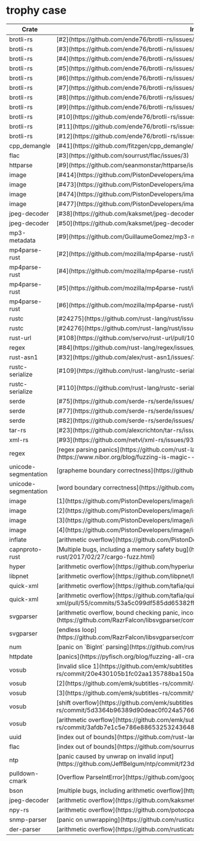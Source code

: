 # trophy case

<table>
  <thead>
    <tr>
      <th>Crate</th>
      <th>Information</th>
      <th>Fuzzer</th>
    </tr>
  </thead>
  <tbody>
    <tr>
      <td>brotli-rs</td>
      <td>[#2](https://github.com/ende76/brotli-rs/issues/2)</td>
      <td>afl</td>
    </tr>
    <tr>
      <td>brotli-rs</td>
      <td>[#3](https://github.com/ende76/brotli-rs/issues/3)</td>
      <td>afl</td>
    </tr>
    <tr>
      <td>brotli-rs</td>
      <td>[#4](https://github.com/ende76/brotli-rs/issues/4)</td>
      <td>afl</td>
    </tr>
    <tr>
      <td>brotli-rs</td>
      <td>[#5](https://github.com/ende76/brotli-rs/issues/5)</td>
      <td>afl</td>
    </tr>
    <tr>
      <td>brotli-rs</td>
      <td>[#6](https://github.com/ende76/brotli-rs/issues/6)</td>
      <td>afl</td>
    </tr>
    <tr>
      <td>brotli-rs</td>
      <td>[#7](https://github.com/ende76/brotli-rs/issues/7)</td>
      <td>afl</td>
    </tr>
    <tr>
      <td>brotli-rs</td>
      <td>[#8](https://github.com/ende76/brotli-rs/issues/8)</td>
      <td>afl</td>
    </tr>
    <tr>
      <td>brotli-rs</td>
      <td>[#9](https://github.com/ende76/brotli-rs/issues/9)</td>
      <td>afl</td>
    </tr>
    <tr>
      <td>brotli-rs</td>
      <td>[#10](https://github.com/ende76/brotli-rs/issues/10)</td>
      <td>afl</td>
    </tr>
    <tr>
      <td>brotli-rs</td>
      <td>[#11](https://github.com/ende76/brotli-rs/issues/11)</td>
      <td>afl</td>
    </tr>
    <tr>
      <td>brotli-rs</td>
      <td>[#12](https://github.com/ende76/brotli-rs/issues/12)</td>
      <td>afl</td>
    </tr>
    <tr>
      <td>cpp_demangle</td>
      <td>[#41](https://github.com/fitzgen/cpp_demangle/pull/41)</td>
      <td>afl</td>
    </tr>
    <tr>
      <td>flac</td>
      <td>[#3](https://github.com/sourrust/flac/issues/3)</td>
      <td>afl</td>
    </tr>
    <tr>
      <td>httparse</td>
      <td>[#9](https://github.com/seanmonstar/httparse/issues/9)</td>
      <td>afl</td>
    </tr>
    <tr>
      <td>image</td>
      <td>[#414](https://github.com/PistonDevelopers/image/issues/414)</td>
      <td>afl</td>
    </tr>
    <tr>
      <td>image</td>
      <td>[#473](https://github.com/PistonDevelopers/image/issues/473)</td>
      <td>afl</td>
    </tr>
    <tr>
      <td>image</td>
      <td>[#474](https://github.com/PistonDevelopers/image/issues/474)</td>
      <td>afl</td>
    </tr>
    <tr>
      <td>image</td>
      <td>[#477](https://github.com/PistonDevelopers/image/issues/477)</td>
      <td>afl</td>
    </tr>
    <tr>
      <td>jpeg-decoder</td>
      <td>[#38](https://github.com/kaksmet/jpeg-decoder/issues/38)</td>
      <td>afl</td>
    </tr>
    <tr>
      <td>jpeg-decoder</td>
      <td>[#50](https://github.com/kaksmet/jpeg-decoder/issues/50)</td>
      <td>afl</td>
    </tr>
    <tr>
      <td>mp3-metadata</td>
      <td>[#9](https://github.com/GuillaumeGomez/mp3-metadata/pull/9)</td>
      <td>afl</td>
    </tr>
    <tr>
      <td>mp4parse-rust</td>
      <td>[#2](https://github.com/mozilla/mp4parse-rust/issues/2)</td>
      <td>afl</td>
    </tr>
    <tr>
      <td>mp4parse-rust</td>
      <td>[#4](https://github.com/mozilla/mp4parse-rust/issues/4)</td>
      <td>afl</td>
    </tr>
    <tr>
      <td>mp4parse-rust</td>
      <td>[#5](https://github.com/mozilla/mp4parse-rust/issues/5)</td>
      <td>afl</td>
    </tr>
    <tr>
      <td>mp4parse-rust</td>
      <td>[#6](https://github.com/mozilla/mp4parse-rust/issues/6)</td>
      <td>afl</td>
    </tr>
    <tr>
      <td>rustc</td>
      <td>[#24275](https://github.com/rust-lang/rust/issues/24275)</td>
      <td>afl</td>
    </tr>
    <tr>
      <td>rustc</td>
      <td>[#24276](https://github.com/rust-lang/rust/issues/24276)</td>
      <td>afl</td>
    </tr>
    <tr>
      <td>rust-url</td>
      <td>[#108](https://github.com/servo/rust-url/pull/108)</td>
      <td>afl</td>
    </tr>
    <tr>
      <td>regex</td>
      <td>[#84](https://github.com/rust-lang/regex/issues/84)</td>
      <td>afl</td>
    </tr>
    <tr>
      <td>rust-asn1</td>
      <td>[#32](https://github.com/alex/rust-asn1/issues/32)</td>
      <td>afl</td>
    </tr>
    <tr>
      <td>rustc-serialize</td>
      <td>[#109](https://github.com/rust-lang/rustc-serialize/issues/109)</td>
      <td>afl</td>
    </tr>
    <tr>
      <td>rustc-serialize</td>
      <td>[#110](https://github.com/rust-lang/rustc-serialize/issues/110)</td>
      <td>afl</td>
    </tr>
    <tr>
      <td>serde</td>
      <td>[#75](https://github.com/serde-rs/serde/issues/75)</td>
      <td>afl</td>
    </tr>
    <tr>
      <td>serde</td>
      <td>[#77](https://github.com/serde-rs/serde/issues/77)</td>
      <td>afl</td>
    </tr>
    <tr>
      <td>serde</td>
      <td>[#82](https://github.com/serde-rs/serde/issues/82)</td>
      <td>afl</td>
    </tr>
    <tr>
      <td>tar-rs</td>
      <td>[#23](https://github.com/alexcrichton/tar-rs/issues/23)</td>
      <td>afl</td>
    </tr>
    <tr>
      <td>xml-rs</td>
      <td>[#93](https://github.com/netvl/xml-rs/issues/93)</td>
      <td>afl</td>
    </tr>
    <tr>
      <td>regex</td>
      <td>[regex parsing panics](https://github.com/rust-lang/regex/pull/349) with [blog post](https://www.nibor.org/blog/fuzzing-is-magic---or-how-i-found-a-panic-in-rusts-regex-library/)</td>
      <td>libfuzzer</td>
    </tr>
    <tr>
      <td>unicode-segmentation</td>
      <td>[grapheme boundary correctness](https://github.com/unicode-rs/unicode-segmentation/issues/19)</td>
      <td>libfuzzer</td>
    </tr>
    <tr>
      <td>unicode-segmentation</td>
      <td>[word boundary correctness](https://github.com/unicode-rs/unicode-segmentation/issues/20)</td>
      <td>libfuzzer</td>
    </tr>
    <tr>
      <td>image</td>
      <td>[1](https://github.com/PistonDevelopers/image/issues/622)</td>
      <td>libfuzzer</td>
    </tr>
    <tr>
      <td>image</td>
      <td>[2](https://github.com/PistonDevelopers/image/issues/623)</td>
      <td>libfuzzer</td>
    </tr>
    <tr>
      <td>image</td>
      <td>[3](https://github.com/PistonDevelopers/image/issues/624)</td>
      <td>libfuzzer</td>
    </tr>
    <tr>
      <td>image</td>
      <td>[4](https://github.com/PistonDevelopers/image/issues/625)</td>
      <td>libfuzzer</td>
    </tr>
    <tr>
      <td>inflate</td>
      <td>[arithmetic overflow](https://github.com/PistonDevelopers/inflate/issues/14)</td>
      <td>libfuzzer</td>
    </tr>
    <tr>
      <td>capnproto-rust</td>
      <td>[Multiple bugs, including a memory safety bug](https://dwrensha.github.io/capnproto-rust/2017/02/27/cargo-fuzz.html)</td>
      <td>libfuzzer</td>
    </tr>
    <tr>
      <td>hyper</td>
      <td>[arithmetic overflow](https://github.com/hyperium/hyper/pull/1076)</td>
      <td>libfuzzer</td>
    </tr>
    <tr>
      <td>libpnet</td>
      <td>[arithmetic overflow](https://github.com/libpnet/libpnet/pull/250)</td>
      <td>libfuzzer</td>
    </tr>
    <tr>
      <td>quick-xml</td>
      <td>[arithmetic overflow](https://github.com/tafia/quick-xml/issues/53)</td>
      <td>libfuzzer</td>
    </tr>
    <tr>
      <td>quick-xml</td>
      <td>[arithmetic overflow](https://github.com/tafia/quick-xml/pull/55/commits/53a5c099df585dd65382ffd7f2912728eaa764d5)</td>
      <td>libfuzzer</td>
    </tr>
    <tr>
      <td>svgparser</td>
      <td>[arithmetic overflow, bound checking panic, incorrect result](https://github.com/RazrFalcon/libsvgparser/commit/4742f16e834445a682a0a4db62600d275a457390)</td>
      <td>libfuzzer</td>
    </tr>
    <tr>
      <td>svgparser</td>
      <td>[endless loop](https://github.com/RazrFalcon/libsvgparser/commit/c55d9a7d4d1e83f405be2e7bfddea89f579f6fc9)</td>
      <td>libfuzzer</td>
    </tr>
    <tr>
      <td>num</td>
      <td>[panic on `BigInt` parsing](https://github.com/rust-num/num/issues/268)</td>
      <td>libfuzzer</td>
    </tr>
    <tr>
      <td>httpdate</td>
      <td>[panics](https://pyfisch.org/blog/fuzzing-all-crates/): "no character boundary" and arithmetic overflow</td>
      <td>libfuzzer</td>
    </tr>
    <tr>
      <td>vosub</td>
      <td>[invalid slice 1](https://github.com/emk/subtitles-rs/commit/20e430105b1fc02aa135788ba150a0dd49a7d1ef)</td>
      <td>libfuzzer</td>
    </tr>
    <tr>
      <td>vosub</td>
      <td>[2](https://github.com/emk/subtitles-rs/commit/46df766dd22cb6a04a534611f08c23903e58746c)</td>
      <td>libfuzzer</td>
    </tr>
    <tr>
      <td>vosub</td>
      <td>[3](https://github.com/emk/subtitles-rs/commit/f2f5309aa8173dfec4bb5816950d718a1ac669c2)</td>
      <td>libfuzzer</td>
    </tr>
    <tr>
      <td>vosub</td>
      <td>[shift overflow](https://github.com/emk/subtitles-rs/commit/5d3364b96389d90deac0f024a57660951b7e1dd6)</td>
      <td>libfuzzer</td>
    </tr>
    <tr>
      <td>vosub</td>
      <td>[arithmetic overflow](https://github.com/emk/subtitles-rs/commit/3afdb7e1c5e786e88653253243648dd9d49983f2)</td>
      <td>libfuzzer</td>
    </tr>
    <tr>
      <td>uuid</td>
      <td>[index out of bounds](https://github.com/rust-lang-nursery/uuid/pull/81)</td>
      <td>libfuzzer</td>
    </tr>
    <tr>
      <td>flac</td>
      <td>[index out of bounds](https://github.com/sourrust/flac/issues/11)</td>
      <td>libfuzzer</td>
    </tr>
    <tr>
      <td>ntp</td>
      <td>[panic caused by unwrap on invalid input](https://github.com/JeffBelgum/ntp/commit/f23ded23c26a5326dae249905d298e8c5f51d371)</td>
      <td>libfuzzer</td>
    </tr>
    <tr>
      <td>pulldown-cmark</td>
      <td>[Overflow ParseIntError](https://github.com/google/pulldown-cmark/issues/49)</td>
      <td>libfuzzer</td>
    </tr>
    <tr>
      <td>bson</td>
      <td>[multiple bugs, including arithmetic overflow](https://github.com/zonyitoo/bson-rs/issues/64)</td>
      <td>libfuzzer</td>
    </tr>
    <tr>
      <td>jpeg-decoder</td>
      <td>[arithmetic overflow](https://github.com/kaksmet/jpeg-decoder/issues/69)</td>
      <td>libfuzzer</td>
    </tr>
    <tr>
      <td>npy-rs</td>
      <td>[arithmetic overflow](https://github.com/potocpav/npy-rs/pull/2)</td>
      <td>libfuzzer</td>
    </tr>
    <tr>
      <td>snmp-parser</td>
      <td>[panic on unwrapping](https://github.com/rusticata/snmp-parser/issues/2)</td>
      <td>libfuzzer</td>
    </tr>
    <tr>
      <td>der-parser</td>
      <td>[arithmetic overflow](https://github.com/rusticata/der-parser/issues/2)</td>
      <td>libfuzzer</td>
    </tr>
  </tbody>
</table>
